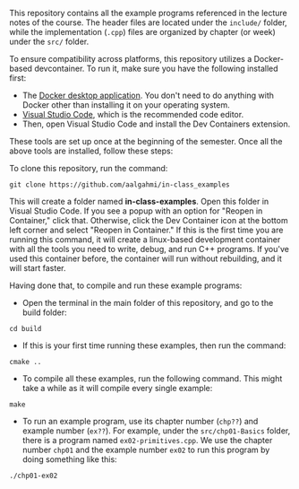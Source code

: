 This repository contains all the example programs referenced in the lecture notes of the course. The header files are located under the `include/` folder, while the implementation (`.cpp`) files are organized by chapter (or week) under the `src/` folder.

To ensure compatibility across platforms, this repository utilizes a Docker-based devcontainer. To run it, make sure you have the following installed first:

- The [Docker desktop application](https://www.docker.com/products/docker-desktop/). You don't need to do anything with Docker other than installing it on your operating system.
- [Visual Studio Code](https://code.visualstudio.com), which is the recommended code editor.
- Then, open Visual Studio Code and install the Dev Containers extension.

These tools are set up once at the beginning of the semester. Once all the above tools are installed, follow these steps:

To clone this repository, run the command:

```
git clone https://github.com/aalgahmi/in-class_examples
```

This will create a folder named **in-class-examples**. Open this folder in Visual Studio Code. If you see a popup with an option for "Reopen in Container," click that. Otherwise, click the Dev Container icon at the bottom left corner and select "Reopen in Container." If this is the first time you are running this command, it will create a linux-based development container with all the tools you need to write, debug, and run C++ programs. If you've used this container before, the container will run without rebuilding, and it will start faster.

Having done that, to compile and run these example programs:

- Open the terminal in the main folder of this repository, and go to the build folder:

```
cd build
```

- If this is your first time running these examples, then run the command:

```
cmake ..
```

- To compile all these examples, run the following command. This might take a while as it will compile every single example:

```
make 
```

- To run an example program, use its chapter number (`chp??`) and example number (`ex??`). For example, under the `src/chp01-Basics` folder, there is a program named `ex02-primitives.cpp`. We use the chapter number `chp01` and the example number `ex02` to run this program by doing something like this:

```
./chp01-ex02 
```
